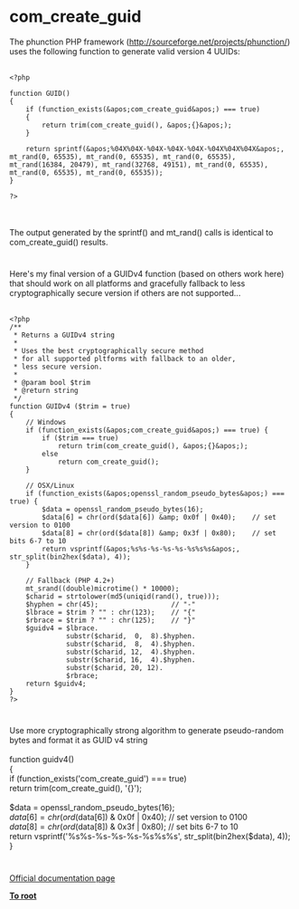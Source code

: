 # com_create_guid



The phunction PHP framework (http://sourceforge.net/projects/phunction/) uses the following function to generate valid version 4 UUIDs:<br><br>

```
<?php

function GUID()
{
    if (function_exists(&apos;com_create_guid&apos;) === true)
    {
        return trim(com_create_guid(), &apos;{}&apos;);
    }

    return sprintf(&apos;%04X%04X-%04X-%04X-%04X-%04X%04X%04X&apos;, mt_rand(0, 65535), mt_rand(0, 65535), mt_rand(0, 65535), mt_rand(16384, 20479), mt_rand(32768, 49151), mt_rand(0, 65535), mt_rand(0, 65535), mt_rand(0, 65535));
}

?>
```
<br><br>The output generated by the sprintf() and mt_rand() calls is identical to com_create_guid() results.  

#

Here&apos;s my final version of a GUIDv4 function (based on others work here) that should work on all platforms and gracefully fallback to less cryptographically secure version if others are not supported...<br><br>

```
<?php
/**
 * Returns a GUIDv4 string
 *
 * Uses the best cryptographically secure method 
 * for all supported pltforms with fallback to an older, 
 * less secure version.
 *
 * @param bool $trim
 * @return string
 */
function GUIDv4 ($trim = true)
{
    // Windows
    if (function_exists(&apos;com_create_guid&apos;) === true) {
        if ($trim === true)
            return trim(com_create_guid(), &apos;{}&apos;);
        else
            return com_create_guid();
    }

    // OSX/Linux
    if (function_exists(&apos;openssl_random_pseudo_bytes&apos;) === true) {
        $data = openssl_random_pseudo_bytes(16);
        $data[6] = chr(ord($data[6]) &amp; 0x0f | 0x40);    // set version to 0100
        $data[8] = chr(ord($data[8]) &amp; 0x3f | 0x80);    // set bits 6-7 to 10
        return vsprintf(&apos;%s%s-%s-%s-%s-%s%s%s&apos;, str_split(bin2hex($data), 4));
    }

    // Fallback (PHP 4.2+)
    mt_srand((double)microtime() * 10000);
    $charid = strtolower(md5(uniqid(rand(), true)));
    $hyphen = chr(45);                  // "-"
    $lbrace = $trim ? "" : chr(123);    // "{"
    $rbrace = $trim ? "" : chr(125);    // "}"
    $guidv4 = $lbrace.
              substr($charid,  0,  8).$hyphen.
              substr($charid,  8,  4).$hyphen.
              substr($charid, 12,  4).$hyphen.
              substr($charid, 16,  4).$hyphen.
              substr($charid, 20, 12).
              $rbrace;
    return $guidv4;
}
?>
```
  

#

Use more cryptographically strong algorithm to generate pseudo-random bytes and format it as GUID v4 string<br><br>function guidv4()<br>{<br>    if (function_exists(&apos;com_create_guid&apos;) === true)<br>        return trim(com_create_guid(), &apos;{}&apos;);<br><br>    $data = openssl_random_pseudo_bytes(16);<br>    $data[6] = chr(ord($data[6]) &amp; 0x0f | 0x40); // set version to 0100<br>    $data[8] = chr(ord($data[8]) &amp; 0x3f | 0x80); // set bits 6-7 to 10<br>    return vsprintf(&apos;%s%s-%s-%s-%s-%s%s%s&apos;, str_split(bin2hex($data), 4));<br>}  

#

[Official documentation page](https://www.php.net/manual/en/function.com-create-guid.php)

**[To root](/README.md)**
